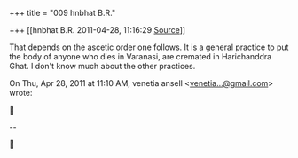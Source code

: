 +++
title = "009 hnbhat B.R."

+++
[[hnbhat B.R.	2011-04-28, 11:16:29 [Source](https://groups.google.com/g/samskrita/c/5pCSTggw4Nc)]]



That depends on the ascetic order one follows. It is a general practice to put the body of anyone who dies in Varanasi, are cremated in Harichanddra Ghat. I don't know much about the other practices.  
  

On Thu, Apr 28, 2011 at 11:10 AM, venetia ansell \<[venetia...@gmail.com]()\> wrote:  



  
  
  
--  



